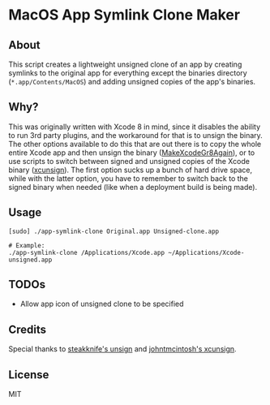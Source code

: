 # MacOS App Symlink Clone Maker

## About

This script creates a lightweight unsigned clone of an app by creating symlinks to the original app for everything except the binaries directory (`*.app/Contents/MacOS`) and adding unsigned copies of the app's binaries.

## Why?

This was originally written with Xcode 8 in mind, since it disables the ability to run 3rd party plugins, and the workaround for that is to unsign the binary. The other options available to do this that are out there is to copy the whole entire Xcode app and then unsign the binary ([MakeXcodeGr8Again](https://github.com/fpg1503/MakeXcodeGr8Again)), or to use scripts to switch between signed and unsigned copies of the Xcode binary ([xcunsign](https://github.com/johntmcintosh/xcunsign)). The first option sucks up a bunch of hard drive space, while with the latter option, you have to remember to switch back to the signed binary when needed (like when a deployment build is being made).

## Usage

    [sudo] ./app-symlink-clone Original.app Unsigned-clone.app

    # Example:
    ./app-symlink-clone /Applications/Xcode.app ~/Applications/Xcode-unsigned.app

## TODOs

- Allow app icon of unsigned clone to be specified

## Credits

Special thanks to [steakknife's unsign](https://github.com/steakknife/unsign) and [johntmcintosh's xcunsign](https://github.com/johntmcintosh/xcunsign).

## License

MIT
